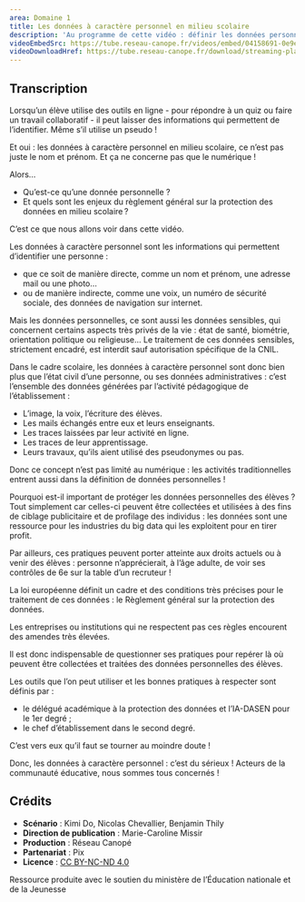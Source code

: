 ```yaml
---
area: Domaine 1
title: Les données à caractère personnel en milieu scolaire
description: 'Au programme de cette vidéo : définir les données personnelles et découvrir les enjeux associés en contexte scolaire.'
videoEmbedSrc: https://tube.reseau-canope.fr/videos/embed/04158691-0e9e-40cd-b777-925e2f83c535
videoDownloadHref: https://tube.reseau-canope.fr/download/streaming-playlists/hls/videos/04158691-0e9e-40cd-b777-925e2f83c535-1080-fragmented.mp4
---
```


## Transcription

Lorsqu’un élève utilise des outils en ligne - pour répondre à un quiz ou faire un travail collaboratif - il peut laisser des informations qui permettent de l’identifier. Même s’il utilise un pseudo !

Et oui : les données à caractère personnel en milieu scolaire, ce n’est pas juste le nom et prénom. Et ça ne concerne pas que le numérique !

Alors…

- Qu’est-ce qu’une donnée personnelle ?
- Et quels sont les enjeux du règlement général sur la protection des données en milieu scolaire ?

C’est ce que nous allons voir dans cette vidéo.

Les données à caractère personnel sont les informations qui permettent d’identifier une personne :

- que ce soit de manière directe, comme un nom et prénom, une adresse mail ou une photo…
- ou de manière indirecte, comme une voix, un numéro de sécurité sociale, des données de navigation sur internet.

Mais les données personnelles, ce sont aussi les données sensibles, qui concernent certains aspects très privés de la vie : état de santé, biométrie, orientation politique ou religieuse… Le traitement de ces données sensibles, strictement encadré, est interdit sauf autorisation spécifique de la CNIL.

Dans le cadre scolaire, les données à caractère personnel sont donc bien plus que l’état civil d’une personne, ou ses données administratives : c’est l’ensemble des données générées par l’activité pédagogique de l’établissement :

- L’image, la voix, l’écriture des élèves.
- Les mails échangés entre eux et leurs enseignants.
- Les traces laissées par leur activité en ligne.
- Les traces de leur apprentissage.
- Leurs travaux, qu’ils aient utilisé des pseudonymes ou pas.

Donc ce concept n’est pas limité au numérique : les activités traditionnelles entrent aussi dans la définition de données personnelles !

Pourquoi est-il important de protéger les données personnelles des élèves ? Tout simplement car celles-ci peuvent être collectées et utilisées à des fins de ciblage publicitaire et de profilage des individus : les données sont une ressource pour les industries du big data qui les exploitent pour en tirer profit.

Par ailleurs, ces pratiques peuvent porter atteinte aux droits actuels ou à venir des élèves : personne n’apprécierait, à l’âge adulte, de voir ses contrôles de 6e sur la table d’un recruteur !

La loi européenne définit un cadre et des conditions très précises pour le traitement de ces données : le Règlement général sur la protection des données.

Les entreprises ou institutions qui ne respectent pas ces règles encourent des amendes très élevées.

Il est donc indispensable de questionner ses pratiques pour repérer là où peuvent être collectées et traitées des données personnelles des élèves.

Les outils que l’on peut utiliser et les bonnes pratiques à respecter sont définis par :

- le délégué académique à la protection des données et l’IA-DASEN pour le 1er degré ;
- le chef d’établissement dans le second degré.

C’est vers eux qu’il faut se tourner au moindre doute !

Donc, les données à caractère personnel : c’est du sérieux ! Acteurs de la communauté éducative, nous sommes tous concernés !

## Crédits

- **Scénario** : Kimi Do, Nicolas Chevallier, Benjamin Thily
- **Direction de publication** : Marie-Caroline Missir
- **Production** : Réseau Canopé
- **Partenariat** : Pix
- **Licence** : [CC BY-NC-ND 4.0](https://creativecommons.org/licenses/by-nc-nd/4.0/deed.fr)

Ressource produite avec le soutien du ministère de l’Éducation nationale et de la Jeunesse

